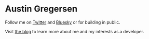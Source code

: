 # Austin Gregersen

Follow me on [Twitter](https://x.com/abgregs) and [Bluesky](https://bsky.app/profile/abgregs.bsky.social) or for building in public.

Visit [the blog](https://austingregersen.com) to learn more about me and my interests as a developer.


<!--
**abgregs/abgregs** is a ✨ _special_ ✨ repository because its `README.md` (this file) appears on your GitHub profile.

Here are some ideas to get you started:

- 🔭 I’m currently working on ...
- 🌱 I’m currently learning ...
- 👯 I’m looking to collaborate on ...
- 🤔 I’m looking for help with ...
- 💬 Ask me about ...
- 📫 How to reach me: ...
- 😄 Pronouns: ...
- ⚡ Fun fact: ...
-->

